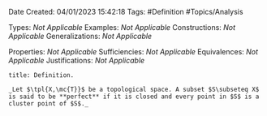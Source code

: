 <div class="topSpace"></div>

Date Created: 04/01/2023 15:42:18
Tags: #Definition #Topics/Analysis

Types: _Not Applicable_
Examples: _Not Applicable_
Constructions: _Not Applicable_
Generalizations: _Not Applicable_

Properties: _Not Applicable_
Sufficiencies: _Not Applicable_
Equivalences: _Not Applicable_
Justifications: _Not Applicable_

``` ad-Definition
title: Definition.

_Let $\tpl{X,\mc{T}}$ be a topological space. A subset $S\subseteq X$ is said to be **perfect** if it is closed and every point in $S$ is a cluster point of $S$._

```
